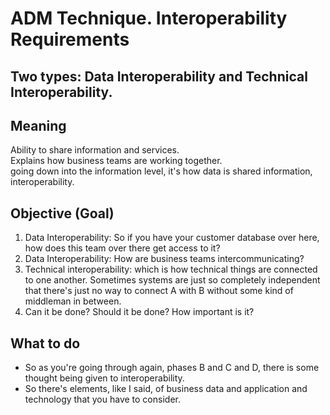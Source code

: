 # ADM Technique. Interoperability Requirements
## Two types: Data Interoperability and Technical Interoperability.

## Meaning
Ability to share information and services.  
Explains how business teams are working together.  
going down into the information level, it's how data is shared information, interoperability.  

## Objective (Goal)
1. Data Interoperability: So if you have your customer database over here, how does this team over there get access to it?
2. Data Interoperability: How are business teams intercommunicating?
3. Technical interoperability: which is how technical things are connected to one another. Sometimes systems are just so completely independent that there's just no way to connect A with B without some kind of middleman in between.
4. Can it be done? Should it be done? How important is it?

## What to do
* So as you're going through again, phases B and C and D, there is some thought being given to interoperability.
* So there's elements, like I said, of business data and application and technology that you have to consider.
